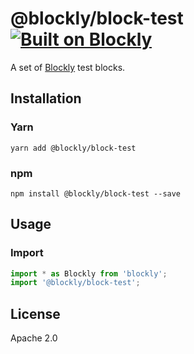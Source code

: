 # @blockly/block-test [![Built on Blockly](https://tinyurl.com/built-on-blockly)](https://github.com/google/blockly)

A set of [Blockly](https://www.npmjs.com/package/blockly) test blocks.

## Installation

### Yarn
```
yarn add @blockly/block-test
```

### npm
```
npm install @blockly/block-test --save
```

## Usage

### Import
```js
import * as Blockly from 'blockly';
import '@blockly/block-test';

```

## License
Apache 2.0
